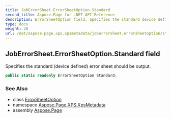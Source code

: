 ```yaml
---
title: JobErrorSheet.ErrorSheetOption.Standard
second_title: Aspose.Page for .NET API Reference
description: ErrorSheetOption field. Specifies the standard device defined error sheet should be output
type: docs
weight: 30
url: /net/aspose.page.xps.xpsmetadata/joberrorsheet.errorsheetoption/standard/
---
```

## JobErrorSheet.ErrorSheetOption.Standard field

Specifies the standard (device defined) error sheet should be output.

```csharp
public static readonly ErrorSheetOption Standard;
```

### See Also

* class [ErrorSheetOption](../)
* namespace [Aspose.Page.XPS.XpsMetadata](../../joberrorsheet.errorsheetoption/)
* assembly [Aspose.Page](../../../)


